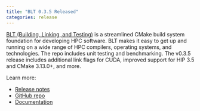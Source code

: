 ```yaml
---
title: "BLT 0.3.5 Released"
categories: release
---
```


[BLT (Building, Linking, and Testing)](https://github.com/LLNL/blt) is a streamlined CMake build system foundation for developing HPC software. BLT makes it easy to get up and running on a wide range of HPC compilers, operating systems, and technologies. The repo includes unit testing and benchmarking. The v0.3.5 release includes additional link flags for CUDA, improved support for HIP 3.5 and CMake 3.13.0+, and more.

Learn more:
- [Release notes](https://github.com/LLNL/blt/blob/v0.3.5/RELEASE-NOTES.md)
- [GitHub repo](https://github.com/LLNL/blt)
- [Documentation](https://llnl-blt.readthedocs.io/en/develop/)
